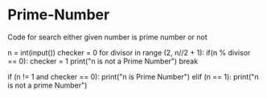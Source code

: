 # Prime-Number
Code for search either given number is prime number or not

n = int(input())
checker = 0
for divisor in range (2, n//2 + 1):
    if(n % divisor == 0):
        checker = 1
        print("n is not a Prime Number")
        break

if (n != 1 and checker == 0):
    print("n is Prime Number")
elif (n == 1):
    print("n is not a prime Number")
